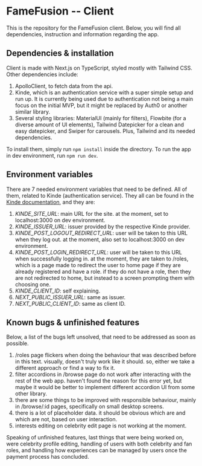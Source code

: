 # FameFusion -- Client
This is the repository for the FameFusion client. Below, you will find all dependencies, instruction and information regarding the app.

## Dependencies & installation
Client is made with Next.js on TypeScript, styled mostly with Tailwind CSS.
Other dependencies include:

 1. ApolloClient, to fetch data from the api.
 2. Kinde, which is an authentication service with a super simple setup and run up. It is currently being used due to authentication not being a main focus on the initial MVP, but it might be replaced by Auth0 or another similar library.
 3. Several styling libraries: MaterialUI (mainly for filters), Flowbite (for a diverse amount of UI elements), Tailwind Datepicker for a clean and easy datepicker, and Swiper for carousels. Plus, Tailwind and its needed dependencies.

To install them, simply run `npm install` inside the directory. To run the app in dev environment, run `npm run dev`.

## Environment variables
There are 7 needed environment variables that need to be defined. All of them, related to Kinde (authentication service). They all can be found in the [Kinde documentation](https://kinde.com/docs/), and they are: 

 1. *KINDE_SITE_URL*: main URL for the site. at the moment, set to localhost:3000 on dev environment.
 2. *KINDE_ISSUER_URL*: issuer provided by the respective Kinde provider.
 3. *KINDE_POST_LOGOUT_REDIRECT_URL*: user will be taken to this URL when they log out. at the moment, also set to localhost:3000 on dev environment.
 4. *KINDE_POST_LOGIN_REDIRECT_URL*: user will be taken to this URL when successfully logging in. at the moment, they are taken to /roles, which is a page made to redirect the user to home page if they are already registered and have a role. if they do not have a role, then they are not redirected to home, but instead to a screen prompting them with choosing one.
 5. *KINDE_CLIENT_ID*: self explaining.
 6. *NEXT_PUBLIC_ISSUER_URL*: same as issuer.
 7. *NEXT_PUBLIC_CLIENT_ID*: same as client ID.


## Known bugs & unfinished features
Below, a list of the bugs left unsolved, that need to be addressed as soon as possible.

 1. /roles page flickers when doing the behaviour that was described before in this text. visually, doesn't truly work like it should. so, either we take a different approach or find a way to fix it.
 2. filter accordions in /browse page do not work after interacting with the rest of the web app. haven't found the reason for this error yet, but maybe it would be better to implement different accordion UI from some other library.
 3. there are some things to be improved with responsible behaviour, mainly in /browse/:id pages, specifically on small desktop screens.
 4. there is a lot of placeholder data. it should be obvious which are and which are not, based on user interaction. 
 5. interests editing on celebrity edit page is not working at the moment.
 
 Speaking of unfinished features, last things that were being worked on, were celebrity profile editing, handling of users with both celebrity and fan roles, and handling how experiences can be managed by users once the payment process has concluded.
